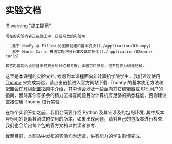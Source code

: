 # 实验文档

!!! warning "施工提示"

    现在的实验内容正在施工中，已经开放的实验为

    - [基于 NumPy 与 Pillow 的图像创建和基本变换](./application/01numpy)
    - [基于 Monte Carlo 算法实现积分计算及其可视化](./application/02monte-carlo)

    其它内容均为设想且未经充分的讨论和考察，读者可供参考，但不应作为标准材料.

这里是本课程的实验文档. 考虑到本课程面向非计算机学院学生，我们建议使用 [Thonny](https://thonny.org/) 来完成实验，请点击链接进入官方网站下载. Thonny 的基本使用方法和配置会在[环境配置指南](00env.md)中介绍，其中也会涉及一些面向其它编辑器或 IDE 用户的指南，但除非你有多余的精力去排查问题且对计算机有足够的熟悉程度，否则建议直接使用 Thonny 进行实验. 

在每个实验开始之前，我们会简要介绍 Python 及其它涉及的包的环境. 其中版本号标明的是助教测试时使用的版本，如果出现问题，请对自己的包版本进行检查. 我们也会给出每个包的官方文档以供读者参考.

截至目前，本网站中发布的实验均为选做，供有能力的学生酌情完成.